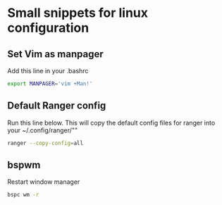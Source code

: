 

# Small snippets for linux configuration 


## Set Vim as manpager 

Add this line in your .bashrc 

```bash
export MANPAGER='vim +Man!'
```


## Default Ranger config 

Run this line below. This will copy the default config files for ranger into your ~/.config/ranger/""

```bash
ranger --copy-config=all
```


## bspwm 

Restart window manager 

```bash
bspc wm -r 
```

